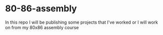 # 80-86-assembly
In this repo I will be publishing some projects that I've worked or I will work on from 
my 80x86 assembly course

#
